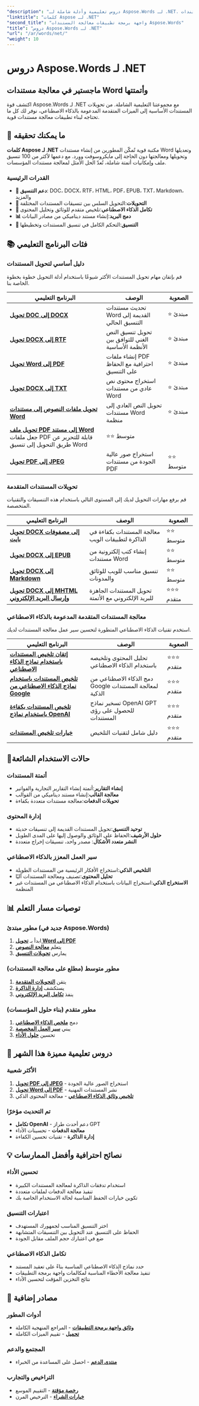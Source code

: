 ```yaml
---
"description": "دروس تعليمية وأدلة شاملة لـ Aspose.Words لـ .NET. أتقن معالجة مستندات Word، وتحويلها، وأتمتتها، وميزات الذكاء الاصطناعي مع أمثلة خطوة بخطوة."
"linktitle": "كلمات Aspose لـ .NET"
"second_title": "واجهة برمجة تطبيقات معالجة المستندات Aspose.Words"
"title": "دروس Aspose.Words لـ .NET"
"url": "/ar/words/net/"
"weight": 10
---
```


# دروس Aspose.Words لـ .NET

## ماجستير في معالجة مستندات Word وأتمتتها
اكتشف قوة Aspose.Words لـ .NET مع مجموعتنا التعليمية الشاملة. من تحويلات المستندات الأساسية إلى الميزات المتقدمة المدعومة بالذكاء الاصطناعي، نوفر لك كل ما تحتاجه لبناء تطبيقات معالجة مستندات قوية.

## 🚀 ما يمكنك تحقيقه

**كلمات Aspose لـ .NET** مكتبة قوية تُمكّن المطورين من إنشاء مستندات Word وتعديلها وتحويلها ومعالجتها دون الحاجة إلى مايكروسوفت وورد. مع دعمها لأكثر من 100 تنسيق ملف وإمكانيات أتمتة شاملة، تُعدّ الحل الأمثل لمعالجة مستندات المؤسسات.

### القدرات الرئيسية
- **📄 دعم التنسيق**: DOC، DOCX، RTF، HTML، PDF، EPUB، TXT، Markdown، والمزيد
- **🔄 التحويلات**:التحويل السلس بين تنسيقات المستندات المختلفة
- **🤖 تكامل الذكاء الاصطناعي**:تلخيص متقدم للوثائق وتحليل المحتوى
- **📊 دمج البريد**:إنشاء مستند ديناميكي من مصادر البيانات
- **🎨 التنسيق**:التحكم الكامل في تنسيق المستندات وتخطيطها

## 📚 فئات البرنامج التعليمي

### دليل أساسي لتحويل المستندات
قم بإتقان مهام تحويل المستندات الأكثر شيوعًا باستخدام أدلة التحويل خطوة بخطوة الخاصة بنا.

| البرنامج التعليمي | الوصف | الصعوبة |
|----------|-------------|------------|
| **[تحويل DOC إلى DOCX](./essential-guide-document-conversions/convert-doc-to-docx/)** | تحديث مستندات Word القديمة إلى التنسيق الحالي | ⭐ مبتدئ |
| **[تحويل DOCX إلى RTF](./essential-guide-document-conversions/convert-docx-to-rtf/)** | تحويل تنسيق النص الغني للتوافق بين الأنظمة الأساسية | ⭐ مبتدئ |
| **[تحويل Word إلى PDF](./essential-guide-document-conversions/convert-word-to-pdf/)** | إنشاء ملفات PDF احترافية مع الحفاظ على التنسيق | ⭐ مبتدئ |
| **[تحويل DOCX إلى TXT](./essential-guide-document-conversions/convert-docx-to-txt/)** | استخراج محتوى نص عادي من مستندات Word | ⭐ مبتدئ |
| **[تحويل ملفات النصوص إلى مستندات Word](./essential-guide-document-conversions/convert-text-files-to-word-documents/)** | تحويل النص العادي إلى مستندات Word منظمة | ⭐ مبتدئ |
| **[تحويل ملف PDF إلى مستند Word](./essential-guide-document-conversions/convert-pdf-to-word/)** جعل ملفات PDF قابلة للتحرير عن طريق التحويل إلى تنسيق Word | ⭐⭐ متوسط |
| **[تحويل PDF إلى JPEG](./essential-guide-document-conversions/convert-pdf-to-jpeg/)** | استخراج صور عالية الجودة من مستندات PDF | ⭐⭐ متوسط |

### تحويلات المستندات المتقدمة
قم برفع مهارات التحويل لديك إلى المستوى التالي باستخدام هذه التنسيقات والتقنيات المتخصصة.

| البرنامج التعليمي | الوصف | الصعوبة |
|----------|-------------|------------|
| **[تحويل DOCX إلى مصفوفات بايت](./essential-guide-document-conversions/convert-docx-to-byte-arrays/)** | معالجة المستندات بكفاءة في الذاكرة لتطبيقات الويب | ⭐⭐ متوسط |
| **[تحويل DOCX إلى EPUB](./essential-guide-document-conversions/convert-docx-to-epub/)** | إنشاء كتب إلكترونية من مستندات Word | ⭐⭐ متوسط |
| **[تحويل DOCX إلى Markdown](./essential-guide-document-conversions/convert-docx-to-markdown/)** | تنسيق مناسب للويب للوثائق والمدونات | ⭐⭐ متوسط |
| **[تحويل DOCX إلى MHTML وإرسال البريد الإلكتروني](./essential-guide-document-conversions/convert-docx-to-mhtml-send-email/)** | تحويل المستندات الجاهزة للبريد الإلكتروني مع الأتمتة | ⭐⭐⭐ متقدم |

### معالجة المستندات المتقدمة المدعومة بالذكاء الاصطناعي
استخدم تقنيات الذكاء الاصطناعي المتطورة لتحسين سير عمل معالجة المستندات لديك.

| البرنامج التعليمي | الوصف | الصعوبة |
|----------|-------------|------------|
| **[إتقان تلخيص المستندات باستخدام نماذج الذكاء الاصطناعي](./advanced-ai-document-processing/mastering-document-summarization-ai-model/)** | تحليل المحتوى وتلخيصه باستخدام الذكاء الاصطناعي | ⭐⭐⭐ متقدم |
| **[تلخيص المستندات باستخدام نماذج الذكاء الاصطناعي من Google](./advanced-ai-document-processing/mastering-document-summarization-google-ai-model/)** | دمج الذكاء الاصطناعي من Google لمعالجة المستندات الذكية | ⭐⭐⭐ متقدم |
| **[تلخيص المستندات بكفاءة باستخدام نماذج OpenAI](./advanced-ai-document-processing/efficient-document-summarization-openai-model/)** | تسخير نماذج OpenAI GPT للحصول على رؤى المستندات | ⭐⭐⭐ متقدم |
| **[خيارات تلخيص المستندات](./advanced-ai-document-processing/summarize-documents-options/)** | دليل شامل لتقنيات التلخيص | ⭐⭐⭐ متقدم |

## 🎯حالات الاستخدام الشائعة

### **أتمتة المستندات**
- **إنشاء التقارير**:أتمتة إنشاء التقارير التجارية والفواتير
- **معالجة القالب**:إنشاء مستند ديناميكي من القوالب
- **تحويلات الدفعات**:معالجة مستندات متعددة بكفاءة

### **إدارة المحتوى**
- **توحيد التنسيق**:تحويل المستندات القديمة إلى تنسيقات حديثة
- **حلول الأرشيف**:الحفاظ على الوثائق والوصول إليها على المدى الطويل
- **النشر متعدد الأشكال**: مصدر واحد، تنسيقات إخراج متعددة

### **سير العمل المعزز بالذكاء الاصطناعي**
- **التلخيص الذكي**:استخراج الأفكار الرئيسية من المستندات الطويلة
- **تحليل المحتوى**:تصنيف ومعالجة المستندات آليًا
- **الاستخراج الذكي**:استخراج البيانات باستخدام الذكاء الاصطناعي من المستندات غير المنظمة


## 📊 توصيات مسار التعلم

### **مطور مبتدئ** (جديد في Aspose.Words)
1. ابدأ بـ **[تحويل Word إلى PDF](./essential-guide-document-conversions/convert-word-to-pdf/)**
2. يتعلم **[معالجة النصوص](./essential-guide-document-conversions/convert-docx-to-txt/)**
3. يمارس **[تحويلات التنسيق](./essential-guide-document-conversions/convert-doc-to-docx/)**

### **مطور متوسط** (مطلع على معالجة المستندات)
1. يتقن **[التحويلات المتقدمة](./essential-guide-document-conversions/convert-docx-to-epub/)**
2. يستكشف **[إدارة الذاكرة](./essential-guide-document-conversions/convert-docx-to-byte-arrays/)**
3. ينفذ **[تكامل البريد الإلكتروني](./essential-guide-document-conversions/convert-docx-to-mhtml-send-email/)**

### **مطور متقدم** (بناء حلول المؤسسات)
1. دمج **[ملخص الذكاء الاصطناعي](./advanced-ai-document-processing/mastering-document-summarization-ai-model/)**
2. يبني **[سير العمل المخصصة](./advanced-ai-document-processing/efficient-document-summarization-openai-model/)**
3. تحسين **[حلول الأداء](./advanced-ai-document-processing/summarize-documents-options/)**

## 🌟 دروس تعليمية مميزة هذا الشهر

### الأكثر شعبية
1. **[تحويل PDF إلى JPEG](./essential-guide-document-conversions/convert-pdf-to-jpeg/)** - استخراج الصور عالية الجودة
2. **[تحويل Word إلى PDF](./essential-guide-document-conversions/convert-word-to-pdf/)** - نشر المستندات المهنية
3. **[تلخيص وثائق الذكاء الاصطناعي](./advanced-ai-document-processing/mastering-document-summarization-ai-model/)** - معالجة المحتوى الذكي

### تم التحديث مؤخرًا
- **تكامل OpenAI** - دعم أحدث طراز GPT
- **معالجة الدفعات** - تحسينات الأداء
- **إدارة الذاكرة** - تقنيات تحسين الكفاءة

## 💡 نصائح احترافية وأفضل الممارسات

### **تحسين الأداء**
- استخدام تدفقات الذاكرة لمعالجة المستندات الكبيرة
- تنفيذ معالجة الدفعات لملفات متعددة
- تكوين خيارات الحفظ المناسبة لحالة الاستخدام الخاصة بك

### **اعتبارات التنسيق**
- اختر التنسيق المناسب لجمهورك المستهدف
- الحفاظ على التنسيق عند التحويل بين التنسيقات المتشابهة
- ضع في اعتبارك حجم الملف مقابل الجودة

### **تكامل الذكاء الاصطناعي**
- حدد نماذج الذكاء الاصطناعي المناسبة بناءً على تعقيد المستند
- تنفيذ معالجة الأخطاء المناسبة لمكالمات واجهة برمجة التطبيقات
- نتائج التخزين المؤقت لتحسين الأداء

## 🔗 مصادر إضافية

### **أدوات المطور**
- **[وثائق واجهة برمجة التطبيقات](https://reference.aspose.com/words/net/)** - المراجع المنهجية الكاملة
- **[تحميل](https://releases.aspose.com/words/net/)** - تقييم الميزات الكاملة

### **المجتمع والدعم**
- **[منتدى الدعم](https://forum.aspose.com/c/words/8)** - احصل على المساعدة من الخبراء

### **التراخيص والتجارب**
- **[رخصة مؤقتة](https://purchase.conholdate.com/temporary-license/)** - التقييم الموسع
- **[خيارات الشراء](https://purchase.conholdate.com/buy)** - الترخيص المرن